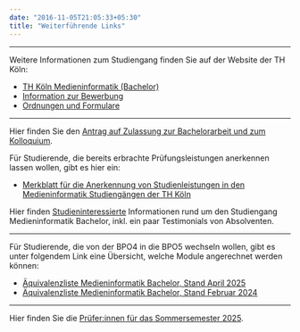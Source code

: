 ```yaml
---
date: "2016-11-05T21:05:33+05:30"
title: "Weiterführende Links"
---
```


---

Weitere Informationen zum Studiengang finden Sie auf der Website der TH Köln:

- [TH Köln Medieninformatik (Bachelor)](https://www.th-koeln.de/studium/medieninformatik-bachelor_2379.php)
- [Information zur Bewerbung](https://www.th-koeln.de/studium/medieninformatik-bachelor--bewerbung_3962.php)
- [Ordnungen und Formulare](https://www.th-koeln.de/studium/medieninformatik-bachelor--ordnungen-und-formulare_3963.php)

---

Hier finden Sie den [Antrag auf Zulassung zur Bachelorarbeit und zum Kolloquium](https://www.th-koeln.de/mam/downloads/deutsch/studium/studiengaenge/f10/antraege_formulare/f10_ba_informatik_antrag_auf_zul._bachelorarbeit_u._koll.pdf).

Für Studierende, die bereits erbrachte Prüfungsleistungen anerkennen lassen wollen, gibt es hier ein:

- [Merkblatt für die  Anerkennung von Studienleistungen in den Medieninformatik Studiengängen der TH Köln](/download/merkblatt-anerkennung-von-studienleistungen.pdf)


Hier finden [Studieninteressierte](/study/bachelor/studieninteressierte/) Informationen rund um den Studiengang Medieninformatik Bachelor, inkl. ein paar Testimonials von Absolventen.

---

Für Studierende, die von der BPO4 in die BPO5 wechseln wollen, gibt es unter folgendem Link eine Übersicht, welche Module angerechnet werden können:

- [Äquivalenzliste Medieninformatik Bachelor, Stand April 2025](/mi-5.0/downloads/aequivalenzliste-bpo4-bpo5-v2.pdf)
- [Äquivalenzliste Medieninformatik Bachelor, Stand Februar 2024](/mi-5.0/downloads/aequivalenzliste-bpo4-bpo5.pdf)

---

Hier finden Sie die [Prüfer:innen für das Sommersemester 2025](/blog/2025-04-28-prueferinnenlisten-ss2025/).